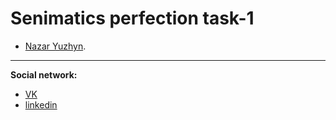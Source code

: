 # Senimatics perfection task-1

* [Nazar Yuzhyn](https://www.linkedin.com/in/nazaryuzhyn/).

---

**Social network:**

* [VK](https://vk.com/nazaryuzhyn)
* [linkedin](https://www.linkedin.com/in/nazaryuzhyn/)
